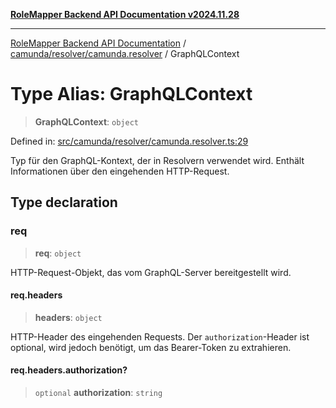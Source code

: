 [**RoleMapper Backend API Documentation v2024.11.28**](../../../../README.md)

***

[RoleMapper Backend API Documentation](../../../../modules.md) / [camunda/resolver/camunda.resolver](../README.md) / GraphQLContext

# Type Alias: GraphQLContext

> **GraphQLContext**: `object`

Defined in: [src/camunda/resolver/camunda.resolver.ts:29](https://github.com/FlowCraft-AG/RoleMapper/blob/60ae5b0c50e531d470a492fa6758544dd7523d6f/backend/src/camunda/resolver/camunda.resolver.ts#L29)

Typ für den GraphQL-Kontext, der in Resolvern verwendet wird.
Enthält Informationen über den eingehenden HTTP-Request.

## Type declaration

### req

> **req**: `object`

HTTP-Request-Objekt, das vom GraphQL-Server bereitgestellt wird.

#### req.headers

> **headers**: `object`

HTTP-Header des eingehenden Requests.
Der `authorization`-Header ist optional, wird jedoch benötigt,
um das Bearer-Token zu extrahieren.

#### req.headers.authorization?

> `optional` **authorization**: `string`
